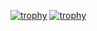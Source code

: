
[![trophy](https://github-profile-trophy.vercel.app/?username=JinSeokAn)](https://github.com/ryo-ma/github-profile-trophy)
[![trophy](https://github-profile-trophy.vercel.app/?username=JinSeokAn&row=1)](https://github.com/ryo-ma/github-profile-trophy)
